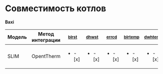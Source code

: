 # Совместимость котлов
[boiler.status]: ## "thermo.boiler.status (bool)"
[dhw.status]: ## "thermo.dhw.status (bool)"
[ot.error_code]: ## "thermo.ot.error_code (int)"
[boiler.temperature]: ## "thermo.boiler.temperature (float) "
[dhw.temperature]: ## "thermo.dhw.temperature (float)"
[boiler.temperature_outside]: ## "thermo.boiler.temperature_outside (float)"
[boiler.return_temperature]: ## "thermo.boiler.return_temperature (float)"
[boiler.modulation]: ## "thermo.boiler.modulation (float)"
[boiler.pressure]: ## "thermo.boiler.pressure (float)"
[bus_error_count]: ## "thermo.ot.bus_error_count (float)"
[bus_state]: ## "thermo.ot.bus_state (float) "
[boiler.target_temperature]: ## "thermo.boiler.target_temperature (float)"
[dhw.target_temperature]: ## "thermo.dhw.target_temperature (float)"
[boiler.max_temperature]: ## "thermo.boiler.max_temperature (float)"



**Baxi**

|Модель | Метод интеграции | <sup> [blrst][boiler.status] </sup>|<sup> [dhwst][dhw.status]</sup>| <sup>[errcd][ot.error_code]</sup>|<sup>[blrtemp][boiler.temperature]</sup>| <sup>[dwhtemp][dhw.temperature]</sup>| <sup>[tempout][boiler.temperature_outside]</sup>| <sup>[bltempret][boiler.return_temperature]</sup>|<sup>[modul][boiler.modulation]</sup>|<sup>thermo.boiler.pressure (float)</sup>|<sup>thermo.ot.bus_error_count (float)</sup>|<sup>thermo.ot.bus_state (float)</sup>|<sup> thermo.boiler.target_temperature (float)</sup>|<sup> thermo.dhw.target_temperature (float)</sup>|<sup>thermo.boiler.max_temperature (float)</sup>|
|-|-|-|-|-|-|-|-|-|-|-|-|-|-|-|-|
|SLIM|OpentTherm|<ul><li>- [x] </li></ul>|<ul><li>- [x] </li></ul>|<ul><li>- [x] </li></ul>|<ul><li>- [x] </li></ul>|<ul><li>- [x] </li></ul>|<ul><li>- [x] </li></ul>|<ul><li>- [x] </li></ul>|<ul><li>- [x] </li></ul>|<ul><li>- [x] </li></ul>





